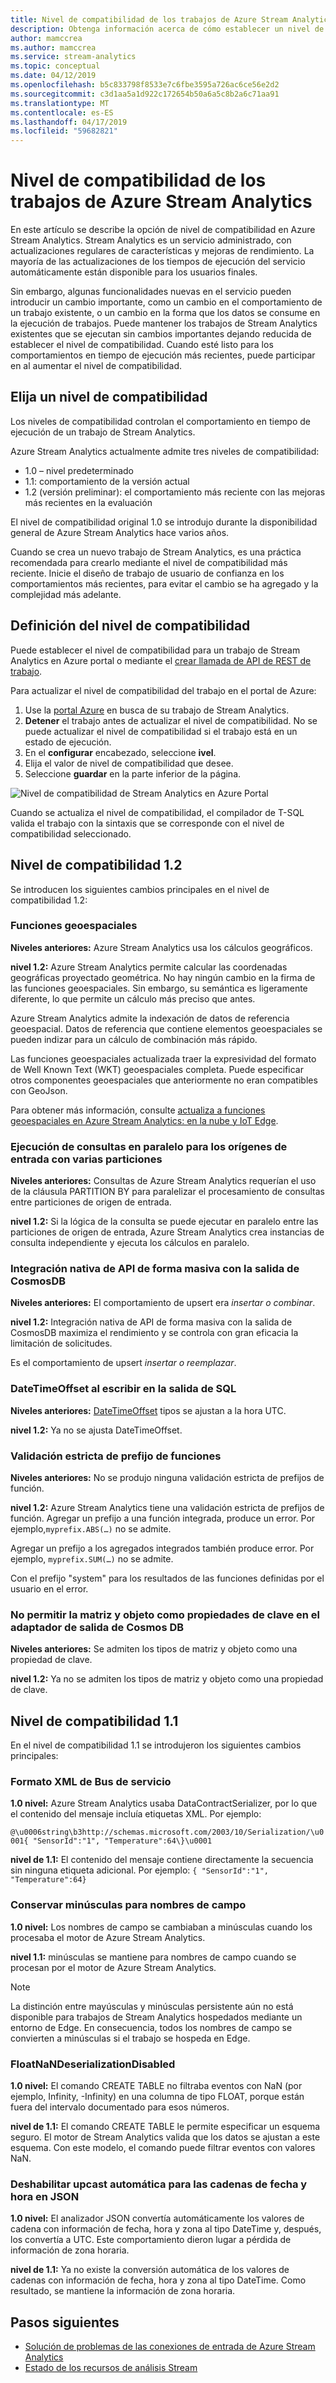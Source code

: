 ```yaml
---
title: Nivel de compatibilidad de los trabajos de Azure Stream Analytics
description: Obtenga información acerca de cómo establecer un nivel de compatibilidad para un trabajo de análisis de Azure Stream Analytics y de los principales cambios en el nivel de compatibilidad más reciente.
author: mamccrea
ms.author: mamccrea
ms.service: stream-analytics
ms.topic: conceptual
ms.date: 04/12/2019
ms.openlocfilehash: b5c833798f8533e7c6fbe3595a726ac6ce56e2d2
ms.sourcegitcommit: c3d1aa5a1d922c172654b50a6a5c8b2a6c71aa91
ms.translationtype: MT
ms.contentlocale: es-ES
ms.lasthandoff: 04/17/2019
ms.locfileid: "59682821"
---
```

# <a name="compatibility-level-for-azure-stream-analytics-jobs"></a>Nivel de compatibilidad de los trabajos de Azure Stream Analytics

En este artículo se describe la opción de nivel de compatibilidad en Azure Stream Analytics. Stream Analytics es un servicio administrado, con actualizaciones regulares de características y mejoras de rendimiento. La mayoría de las actualizaciones de los tiempos de ejecución del servicio automáticamente están disponible para los usuarios finales. 

Sin embargo, algunas funcionalidades nuevas en el servicio pueden introducir un cambio importante, como un cambio en el comportamiento de un trabajo existente, o un cambio en la forma que los datos se consume en la ejecución de trabajos. Puede mantener los trabajos de Stream Analytics existentes que se ejecutan sin cambios importantes dejando reducida de establecer el nivel de compatibilidad. Cuando esté listo para los comportamientos en tiempo de ejecución más recientes, puede participar en al aumentar el nivel de compatibilidad. 

## <a name="choose-a-compatibility-level"></a>Elija un nivel de compatibilidad

Los niveles de compatibilidad controlan el comportamiento en tiempo de ejecución de un trabajo de Stream Analytics. 

Azure Stream Analytics actualmente admite tres niveles de compatibilidad:

* 1.0 – nivel predeterminado
* 1.1: comportamiento de la versión actual
* 1.2 (versión preliminar): el comportamiento más reciente con las mejoras más recientes en la evaluación

El nivel de compatibilidad original 1.0 se introdujo durante la disponibilidad general de Azure Stream Analytics hace varios años.

Cuando se crea un nuevo trabajo de Stream Analytics, es una práctica recomendada para crearlo mediante el nivel de compatibilidad más reciente. Inicie el diseño de trabajo de usuario de confianza en los comportamientos más recientes, para evitar el cambio se ha agregado y la complejidad más adelante.

## <a name="set-the-compatibility-level"></a>Definición del nivel de compatibilidad

Puede establecer el nivel de compatibilidad para un trabajo de Stream Analytics en Azure portal o mediante el [crear llamada de API de REST de trabajo](/rest/api/streamanalytics/stream-analytics-job).

Para actualizar el nivel de compatibilidad del trabajo en el portal de Azure:

1. Use la [portal Azure](https://portal.azure.com) en busca de su trabajo de Stream Analytics.
2. **Detener** el trabajo antes de actualizar el nivel de compatibilidad. No se puede actualizar el nivel de compatibilidad si el trabajo está en un estado de ejecución.
3. En el **configurar** encabezado, seleccione **ivel**.
4. Elija el valor de nivel de compatibilidad que desee.
5. Seleccione **guardar** en la parte inferior de la página.

![Nivel de compatibilidad de Stream Analytics en Azure Portal](media/stream-analytics-compatibility-level/stream-analytics-compatibility.png)

Cuando se actualiza el nivel de compatibilidad, el compilador de T-SQL valida el trabajo con la sintaxis que se corresponde con el nivel de compatibilidad seleccionado.

## <a name="compatibility-level-12"></a>Nivel de compatibilidad 1.2

Se introducen los siguientes cambios principales en el nivel de compatibilidad 1.2:

### <a name="geospatial-functions"></a>Funciones geoespaciales

**Niveles anteriores:** Azure Stream Analytics usa los cálculos geográficos.

**nivel 1.2:** Azure Stream Analytics permite calcular las coordenadas geográficas proyectado geométrica. No hay ningún cambio en la firma de las funciones geoespaciales. Sin embargo, su semántica es ligeramente diferente, lo que permite un cálculo más preciso que antes.

Azure Stream Analytics admite la indexación de datos de referencia geoespacial. Datos de referencia que contiene elementos geoespaciales se pueden indizar para un cálculo de combinación más rápido.

Las funciones geoespaciales actualizada traer la expresividad del formato de Well Known Text (WKT) geoespaciales completa. Puede especificar otros componentes geoespaciales que anteriormente no eran compatibles con GeoJson.

Para obtener más información, consulte [actualiza a funciones geoespaciales en Azure Stream Analytics: en la nube y IoT Edge](https://azure.microsoft.com/blog/updates-to-geospatial-functions-in-azure-stream-analytics-cloud-and-iot-edge/).

### <a name="parallel-query-execution-for-input-sources-with-multiple-partitions"></a>Ejecución de consultas en paralelo para los orígenes de entrada con varias particiones

**Niveles anteriores:** Consultas de Azure Stream Analytics requerían el uso de la cláusula PARTITION BY para paralelizar el procesamiento de consultas entre particiones de origen de entrada.

**nivel 1.2:** Si la lógica de la consulta se puede ejecutar en paralelo entre las particiones de origen de entrada, Azure Stream Analytics crea instancias de consulta independiente y ejecuta los cálculos en paralelo.

### <a name="native-bulk-api-integration-with-cosmosdb-output"></a>Integración nativa de API de forma masiva con la salida de CosmosDB

**Niveles anteriores:** El comportamiento de upsert era *insertar o combinar*.

**nivel 1.2:** Integración nativa de API de forma masiva con la salida de CosmosDB maximiza el rendimiento y se controla con gran eficacia la limitación de solicitudes.

Es el comportamiento de upsert *insertar o reemplazar*.

### <a name="datetimeoffset-when-writing-to-sql-output"></a>DateTimeOffset al escribir en la salida de SQL

**Niveles anteriores:** [DateTimeOffset](https://docs.microsoft.com/sql/t-sql/data-types/datetimeoffset-transact-sql?view=sql-server-2017) tipos se ajustan a la hora UTC.

**nivel 1.2:** Ya no se ajusta DateTimeOffset.

### <a name="strict-validation-of-prefix-of-functions"></a>Validación estricta de prefijo de funciones

**Niveles anteriores:** No se produjo ninguna validación estricta de prefijos de función.

**nivel 1.2:** Azure Stream Analytics tiene una validación estricta de prefijos de función. Agregar un prefijo a una función integrada, produce un error. Por ejemplo,`myprefix.ABS(…)` no se admite.

Agregar un prefijo a los agregados integrados también produce error. Por ejemplo, `myprefix.SUM(…)` no se admite.

Con el prefijo "system" para los resultados de las funciones definidas por el usuario en el error.

### <a name="disallow-array-and-object-as-key-properties-in-cosmos-db-output-adapter"></a>No permitir la matriz y objeto como propiedades de clave en el adaptador de salida de Cosmos DB

**Niveles anteriores:** Se admiten los tipos de matriz y objeto como una propiedad de clave.

**nivel 1.2:** Ya no se admiten los tipos de matriz y objeto como una propiedad de clave.

## <a name="compatibility-level-11"></a>Nivel de compatibilidad 1.1

En el nivel de compatibilidad 1.1 se introdujeron los siguientes cambios principales:

### <a name="service-bus-xml-format"></a>Formato XML de Bus de servicio

**1.0 nivel:** Azure Stream Analytics usaba DataContractSerializer, por lo que el contenido del mensaje incluía etiquetas XML. Por ejemplo: 

`@\u0006string\b3http://schemas.microsoft.com/2003/10/Serialization/\u0001{ "SensorId":"1", "Temperature":64\}\u0001`

**nivel de 1.1:** El contenido del mensaje contiene directamente la secuencia sin ninguna etiqueta adicional. Por ejemplo: `{ "SensorId":"1", "Temperature":64}`

### <a name="persisting-case-sensitivity-for-field-names"></a>Conservar minúsculas para nombres de campo

**1.0 nivel:** Los nombres de campo se cambiaban a minúsculas cuando los procesaba el motor de Azure Stream Analytics.

**nivel 1.1:** minúsculas se mantiene para nombres de campo cuando se procesan por el motor de Azure Stream Analytics.

> [!NOTE]
> La distinción entre mayúsculas y minúsculas persistente aún no está disponible para trabajos de Stream Analytics hospedados mediante un entorno de Edge. En consecuencia, todos los nombres de campo se convierten a minúsculas si el trabajo se hospeda en Edge.

### <a name="floatnandeserializationdisabled"></a>FloatNaNDeserializationDisabled

**1.0 nivel:** El comando CREATE TABLE no filtraba eventos con NaN (por ejemplo, Infinity, -Infinity) en una columna de tipo FLOAT, porque están fuera del intervalo documentado para esos números.

**nivel de 1.1:** El comando CREATE TABLE le permite especificar un esquema seguro. El motor de Stream Analytics valida que los datos se ajustan a este esquema. Con este modelo, el comando puede filtrar eventos con valores NaN.

### <a name="disable-automatic-upcast-for-datetime-strings-in-json"></a>Deshabilitar upcast automática para las cadenas de fecha y hora en JSON

**1.0 nivel:** El analizador JSON convertía automáticamente los valores de cadena con información de fecha, hora y zona al tipo DateTime y, después, los convertía a UTC. Este comportamiento dieron lugar a pérdida de información de zona horaria.

**nivel de 1.1:** Ya no existe la conversión automática de los valores de cadenas con información de fecha, hora y zona al tipo DateTime. Como resultado, se mantiene la información de zona horaria.

## <a name="next-steps"></a>Pasos siguientes

* [Solución de problemas de las conexiones de entrada de Azure Stream Analytics](stream-analytics-troubleshoot-input.md)
* [Estado de los recursos de análisis Stream](stream-analytics-resource-health.md)
